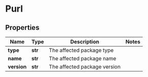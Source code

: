# Purl

## Properties
| Name | Type | Description | Notes |
| ------------ | ------------- | ------------- | ------------- |
| **type** | **str** | The affected package type |  |
| **name** | **str** | The affected package name |  |
| **version** | **str** | The affected package version |  |


